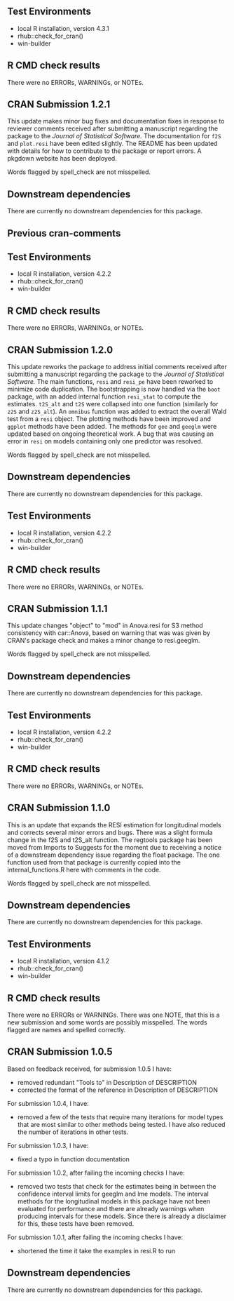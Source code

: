 ## Test Environments
* local R installation, version 4.3.1
* rhub::check_for_cran()
* win-builder

## R CMD check results
There were no ERRORs, WARNINGs, or NOTEs.

## CRAN Submission 1.2.1
This update makes minor bug fixes and documentation fixes in response to reviewer comments received after submitting a manuscript regarding the package to the *Journal of Statistical Software.* The documentation for `f2S` and `plot.resi` have been edited slightly. The README has been updated with details for how to contribute to the package or report errors. A pkgdown website has been deployed.

Words flagged by spell_check are not misspelled.

## Downstream dependencies
There are currently no downstream dependencies for this package.

## Previous cran-comments

## Test Environments
* local R installation, version 4.2.2
* rhub::check_for_cran()
* win-builder

## R CMD check results
There were no ERRORs, WARNINGs, or NOTEs.

## CRAN Submission 1.2.0
This update reworks the package to address initial comments received after submitting a manuscript regarding the package to the *Journal of Statistical Software.* The main functions, `resi` and `resi_pe` have been reworked to minimize code duplication. The bootstrapping is now handled via the `boot` package, with an added internal function `resi_stat` to compute the estimates. `t2S_alt` and `t2S` were collapsed into one function (similarly for `z2S` and `z2S_alt`). An `omnibus` function was added to extract the overall Wald test from a `resi` object.  The plotting methods have been improved and `ggplot` methods have been added. The methods for `gee` and `geeglm` were updated based on ongoing theoretical work. A bug that was causing an error in `resi` on models containing only one predictor was resolved.

Words flagged by spell_check are not misspelled.

## Downstream dependencies
There are currently no downstream dependencies for this package.

## Test Environments
* local R installation, version 4.2.2
* rhub::check_for_cran()
* win-builder

## R CMD check results
There were no ERRORs, WARNINGs, or NOTEs.

## CRAN Submission 1.1.1
This update changes "object" to "mod" in Anova.resi for S3 method consistency with car::Anova, based on warning that was was given by CRAN's package check and makes a minor change to resi.geeglm.

Words flagged by spell_check are not misspelled.

## Downstream dependencies
There are currently no downstream dependencies for this package.

## Test Environments
* local R installation, version 4.2.2
* rhub::check_for_cran()
* win-builder


## R CMD check results
There were no ERRORs, WARNINGs, or NOTEs.

## CRAN Submission 1.1.0
This is an update that expands the RESI estimation for longitudinal models and corrects several minor errors and bugs. There was a slight formula change in the f2S and t2S_alt function. The regtools package has been moved from Imports to Suggests for the moment due to receiving a notice of a downstream dependency issue regarding the float package. The one function used from that package is currently copied into the internal_functions.R here with comments in the code.

Words flagged by spell_check are not misspelled.

## Downstream dependencies
There are currently no downstream dependencies for this package.

## Test Environments
* local R installation, version 4.1.2
* rhub::check_for_cran()
* win-builder


## R CMD check results
There were no ERRORs or WARNINGs. There was one NOTE, that this is a new submission and
some words are possibly misspelled. The words flagged are names and spelled correctly.


## CRAN Submission 1.0.5
Based on feedback received, for submission 1.0.5 I have:
* removed redundant "Tools to" in Description of DESCRIPTION
* corrected the format of the reference in Description of DESCRIPTION

For submission 1.0.4, I have: 
* removed a few of the tests that require many iterations for model types that are most similar to other methods being tested. I have also reduced the number of iterations in other tests.

For submission 1.0.3, I have:
* fixed a typo in function documentation

For submission 1.0.2, after failing the incoming checks I have:
* removed two tests that check for the estimates being in between the confidence 
interval limits for geeglm and lme models. The interval methods for the longitudinal 
models in this package have not been evaluated for performance and there are already 
warnings when producing intervals for these models. Since there is already a disclaimer 
for this, these tests have been removed.

For submission 1.0.1, after failing the incoming checks I have:
* shortened the time it take the examples in resi.R to run

## Downstream dependencies
There are currently no downstream dependencies for this package.
